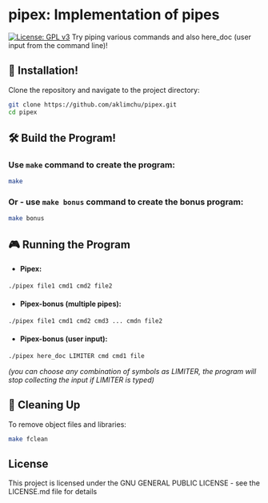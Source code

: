 # pipex: Implementation of pipes
[![License: GPL v3](https://img.shields.io/badge/License-GPLv3-blue.svg)](https://opensource.org/licenses/GPL-3.0)
Try piping various commands and also here_doc (user input from the command line)!

## 🚀 Installation!

Clone the repository and navigate to the project directory:
```bash
git clone https://github.com/aklimchu/pipex.git
cd pipex
```
## 🛠️ Build the Program!

### Use `make` command to create the program:
```bash
make
```
### Or - use `make bonus` command to create the bonus program:
```bash
make bonus
```

## 🎮 Running the Program

* #### Pipex:
```bash
./pipex file1 cmd1 cmd2 file2
```
* #### Pipex-bonus (multiple pipes):
```bash
./pipex file1 cmd1 cmd2 cmd3 ... cmdn file2
```
* #### Pipex-bonus (user input):
```bash
./pipex here_doc LIMITER cmd cmd1 file
```
*(you can choose any combination of symbols as LIMITER, 
the program will stop collecting the input if LIMITER is typed)*

## 🧹 Cleaning Up

To remove object files and libraries:
```bash
make fclean
```
## License

This project is licensed under the GNU GENERAL PUBLIC LICENSE - see the LICENSE.md file for details
